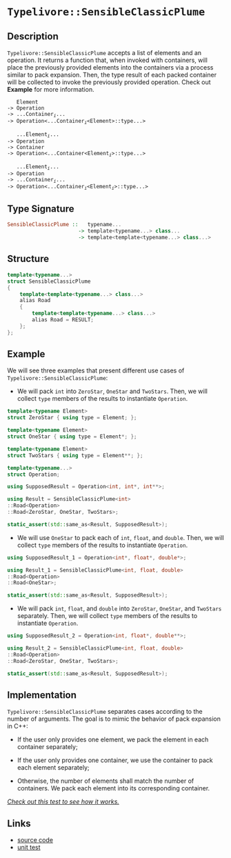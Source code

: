<!-- Copyright 2024 Feng Mofan
SPDX-License-Identifier: Apache-2.0 -->

# `Typelivore::SensibleClassicPlume`

## Description

`Typelivore::SensibleClassicPlume` accepts a list of elements and an operation.
It returns a function that, when invoked with containers, will place the previously provided elements into the containers via a process similar to pack expansion.
Then, the type result of each packed container will be collected to invoke the previously provided operation.
Check out **Example** for more information.
<pre><code>   Element
-> Operation
-> ...Container<sub><i>i</i></sub>...
-> Operation&lt;...Container<sub><i>i</i></sub>&lt;Element&gt;::type...&gt;</code></pre>
<pre><code>   ...Element<sub><i>i</i></sub>...
-> Operation
-> Container
-> Operation&lt;...Container&lt;Element<sub><i>i</i></sub>&gt;::type...&gt;</code></pre>
<pre><code>   ...Element<sub><i>i</i></sub>...
-> Operation
-> ...Container<sub><i>i</i></sub>...
-> Operation<...Container<sub><i>i</i></sub>&lt;Element<sub><i>i</i></sub>&gt;::type...&gt;</code></pre>

## Type Signature

```Haskell
SensibleClassicPlume ::   typename... 
                       -> template<typename...> class...
                       -> template<template<typename...> class...>
```

## Structure

```C++
template<typename...>
struct SensibleClassicPlume
{
    template<template<typename...> class...>
    alias Road
    {
        template<template<typename...> class...>
        alias Road = RESULT;
    };
};
```

## Example

We will see three examples that present different use cases of `Typelivore::SensibleClassicPlume`:

- We will pack `int` into `ZeroStar`, `OneStar` and `TwoStars`.
Then, we will collect `type` members of the results to instantiate `Operation`.

```C++
template<typename Element>
struct ZeroStar { using type = Element; };

template<typename Element>
struct OneStar { using type = Element*; };

template<typename Element>
struct TwoStars { using type = Element**; };

template<typename...>
struct Operation;

using SupposedResult = Operation<int, int*, int**>;

using Result = SensibleClassicPlume<int>
::Road<Operation>
::Road<ZeroStar, OneStar, TwoStars>;

static_assert(std::same_as<Result, SupposedResult>);
```

- We will use `OneStar` to pack each of `int`, `float`, and `double`.
Then, we will collect `type` members of the results to instantiate `Operation`.

```C++
using SupposedResult_1 = Operation<int*, float*, double*>;

using Result_1 = SensibleClassicPlume<int, float, double>
::Road<Operation>
::Road<OneStar>;

static_assert(std::same_as<Result, SupposedResult>);
```

- We will pack `int`, `float`, and `double` into `ZeroStar`, `OneStar`, and `TwoStars` separately.
Then, we will collect `type` members of the results to instantiate `Operation`.

```C++
using SupposedResult_2 = Operation<int, float*, double**>;

using Result_2 = SensibleClassicPlume<int, float, double>
::Road<Operation>
::Road<ZeroStar, OneStar, TwoStars>;

static_assert(std::same_as<Result, SupposedResult>);
```

## Implementation

`Typelivore::SensibleClassicPlume` separates cases according to the number of arguments.
The goal is to mimic the behavior of pack expansion in C++:

- If the user only provides one element, we pack the element in each container separately;

- If the user only provides one container, we use the container to pack each element separately;

- Otherwise, the number of elements shall match the number of containers.
We pack each element into its corresponding container.

[*Check out this test to see how it works.*](https://godbolt.org/#z:OYLghAFBqd5QCxAYwPYBMCmBRdBLAF1QCcAaPECAMzwBtMA7AQwFtMQByARg9KtQYEAysib0QXACx8BBAKoBnTAAUAHpwAMvAFYTStJg1DIApACYAQuYukl9ZATwDKjdAGFUtAK4sGIAKwAzKSuADJ4DJgAcj4ARpjEIACcXKQADqgKhE4MHt6%2BAcEZWY4C4ZExLPGJKbaY9qUMQgRMxAR5Pn5BdQ05za0E5dFxCcmpCi1tHQXdEwNDldVjAJS2qF7EyOwcBJgsaQa7JoFuBACeaYysmAB0d9j0bIIKx9gA1CYaAIITxF4ObyEjCysXobgMCiyyGU%2BUwny%2BJgA7FZvm80W9dvtDnCTpiDkwjriLlc2Hcbq83sgIQo3gB5S7EAk5V7w9FvX7/AhvZTEVBEABKqCY6FZ6KRKK%2BbLZeOxx1Oe3xhNOxOYpLuFKpTEhZI8CjYjmQL0C2FFUvZBD%2BAIAIpgWnRTVLxQ6zWivFkjBjiR9Ala6QymQJnS65edLqrMG9dfq8Ia5Q89owCEbsCAQKHburjccJS6Poirdn4UG0TKCTj5ViyyGVdcyRrqZHMtHTFnUS6OdbbUx7Sco7aYyy22anUPc283RFgJ7Lt7ffSEgGGMXHUSw9dG3r%2By23PGnknXqn03Ws4Ec8H84XvsvS0qb%2BX0%2BHj%2B9Ndq7n2DcnlxOPYLhbO3jadq0HK74xgoT6HsSl6SmKF6nkWo53iGCqyquJIZuSxqUtSZJfMAxCYAmzyDjBrrulOv7oP%2BPJ8qglFynhBFEUmT7QUiBbwVeXFfEhaHhm8u6JiRHZckCDAgmC1IxjCPjloJggkSOpEYihVa4qpt41mqmHPg286Mo0JFsiJ3K8gKQoiqOSm5rxFaKveWkYfWWrgW%2BTZbp%2Bo5st%2BFEWf%2B%2BmLtWa5sBuzZGjujxCcakGXKxnHKexbGIRp94pUF6FPthLm4fhhF7p5yk%2BW8lHUWZdEWQxuXMa5OlsXBEoIV8AD0ABUbXtR1TXwq1bUACrYEIvXtV13w9R1nWNeYgQRFSXhYN6bhoAwWxpPurYIt8tkPuu8kEMJFqcm8ABaCSoP0xB5hY47kdOEbHL6u3ZnmHENZtaV8TtkUKetJm0pE52Xddk63f%2Bu0tU9iXxfCW2OQJX17T9B0Ar1ADuZ2TDS4pAx66ag/DbUQ/VjUw8FTmI5aXIBYZUOjU1by9ZgExvBojVFUIXhpMUmDoPyjNeLQXL3X6C7U24EQEKQbziy1kvS%2BDJ6vV8RW8wo/OCz6gLAngoKYOCLnSbCcriyRqb0ScVPMutpsVScJ28udkt/ZgDv02j52fjTPwtAaAD6LkJAQEATOgqYKNcfvhSrauS%2BznOZNzUcC68yxJc1dMM0zXCszdsdczzfMCz7XD%2Bf6ovS5LVC0EKBAy286DrDr8smp7ysFwQRf/mJEm61J0KGyc4sV1XBKS/XXg6ybIBm24FuBlbU82zP/2TCyntzL7/ttEHBAhyAYdsBHcqJxLgIc3nx/J6nTXp4zXJmNnwO5/H%2Beq4XZglyLlti4IQ/V7XY%2BNybqnVur927vyFl3bWkl9Z91kkbH%2BbxK7V1Hg3egk9p6zyXPPaedt0atEdsvfBrs8HEA9ordeMYI5KC3sHUO4ctRHzbjHM%2Bz8L7GhTqeDgqxaCcH8LwPw3BeCoE4G4aw1h2TrE2HdMwgQeCkAIJoLhqwADWARJA3A0JILgiJAgaH8BoMwAA2QxZgAAcpj9CcEkLwFgEgNAaFIAIrQpBhEcF4AoEADiFEcC0KsOAsAYCIBAOsAgaQvASwoBANA%2Bw6AJCiNcTgqhTGGIALSGMkG8YAyBkBvCkDcMwvBuaEBIHgEOqR%2BCCBEGIdgUgZCCEUCodQPidB6BRoyNInAeDcN4fwxRLjOC0nCWErkqAqBvCSak9JmTsm5PUe/CAHgYn0AulNLgyxeDeN8aQCASBolpFiWQSJeyDkgGAFIMwfA6C7FIZQWIfTYgRFaGcTpvAHnMGIGcWksRtCYAcC80g0S9x/VoM85ppAsCxC8MANwYhaAeMEeCvYhhgDiDBfgAiDg8AADdGZ9MwKoX54TthyPFvUPptBtaMg%2BR4LAfSLR4FsQinFxBYjxxtCwZFFKjCKNWJXJgwAFAADU8CYBRvOARciKnCFEOIWpUqGlqD6boVIBhuWmEsNYfQ2sPGQFWKgVaOR4UpODvddVVhLBmGcagZlxBSm4t1T0X5jQXAMHcJ4ToegwgRGGFUUYqRijZAENMPw/rMiBoYAsEYiRxj1CdX0SY7R3UFBjb0AQ51BjesWH62wCbg16DmG0SNvro2rAUJIrYEhukcD4Y4vprjxnJLSRkrJOS8nzNwMUlZMi1kbJ5asBAmBhSjAgCokAkhAg3CSIEREkhNFmEkIY%2Bx/hDFJEsRwaxpBbGyJuIYrghjTFJFMXu/wWj/BTsMbWsFrj3GePkTy7ZgSdnBKGeE8glBjnLPiWwTgrQWBYsRCkpgWUPRcCSDcLgGjCn4CILaspdTpXVIkNIeVShFVgt0BctpTAOmCKrTWpxQiBkvpGWM39/7APAanKB8DGi3gLNQEshIHwZFmHWXe5pfjdkMf2cst9UTuMnLIwBzURhQNcAcTQAWCQPEQDuWCt5Tz/kKY%2BV8n5fyEWAsTMC0FziIVQphbQOF/ysAcqMKi3TeAMWOBxfC5x%2BLCW7H%2BaSnhYKKWxCpWcGl2xnH0sZXI5lrKlDss5ZOe9fKBXCtFeK/5UqqmyuQ7IBVTTnEYf0MilAYjLBatiDqkdLiDUCCNSan0ZrrCWqETau1uXS2xsxc4CArg82pC9RUKNegA2NCa%2BkMNjQi1LBTXGtNuak0hsdXVpoCa%2BvZoLYm/Io2ZtTZLWsDYFa1lrvw3WzgbwhMUZE1RsDEGNB0Y7TB5jsi2ObKUaQAdQ7Eh5ZcxurdYHNGIjPYiHRkh53pNSAR/pbjbC3su34x9SAQnDL4x%2BuJCSOC/qmSwBQWKclYuo9iCYUHO2lL0LFmVNSEv1NQ8llpwQsM4a6et3pV6iOhPCW8UZ23iAsDhwjpHKOyxM3o4xrtgRAgXfvU%2ByHhz30CeWSARHnMfbI6SD7VH7dYfIaudJ259zHkfKUyrz53ynX/M04IbTfS9PQthfCuRJnOXed4OiuNNm8UEuQESpzggyWucpU8rzdLbV%2Bd4AFtlSKzOhY43wAwEWRVirDDF2QcXcfwaS0qkAwRVXGEyzYNz1X8uNHhU1WhpWLVWsq1gVPdhBt%2BAa66rrLWfX9e6yUHIXWOs5EW/m2rjR01dcL%2BN9NDfxjDbm/mybma2trbLStmpeGKdWq23Lt48PEdvElzcGXx3oMkDOz29jvj%2B2DqwHdqtj2QBmDA9z/w%2BitH2O54ifdl7x//Y8V4vtpBVGSH8JO/wpijFJEkEkHR06uDx84IEMfhG/2QOVaBSl%2BgBvaHGqwzKWQzgkgQAA%3D)

## Links

- [source code](../../../../conceptrodon/typelivore/sensible_classic_plume.hpp)
- [unit test](../../../../tests/unit/typelivore/sensible_classic_plume.test.hpp)

